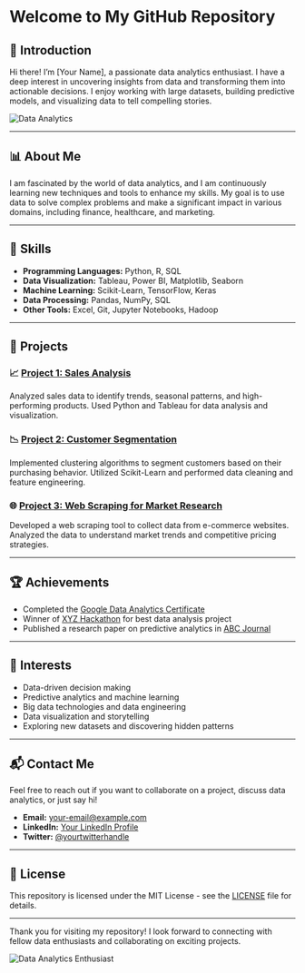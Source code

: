 # Welcome to My GitHub Repository

## 👋 Introduction
Hi there! I’m [Your Name], a passionate data analytics enthusiast. I have a deep interest in uncovering insights from data and transforming them into actionable decisions. I enjoy working with large datasets, building predictive models, and visualizing data to tell compelling stories.

![Data Analytics](https://example.com/your-image.jpg) <!-- Replace with an appropriate image URL -->

---

## 📊 About Me
I am fascinated by the world of data analytics, and I am continuously learning new techniques and tools to enhance my skills. My goal is to use data to solve complex problems and make a significant impact in various domains, including finance, healthcare, and marketing.

---

## 🔧 Skills
- **Programming Languages:** Python, R, SQL
- **Data Visualization:** Tableau, Power BI, Matplotlib, Seaborn
- **Machine Learning:** Scikit-Learn, TensorFlow, Keras
- **Data Processing:** Pandas, NumPy, SQL
- **Other Tools:** Excel, Git, Jupyter Notebooks, Hadoop

---

## 📂 Projects

### 📈 [Project 1: Sales Analysis](https://github.com/your-username/project1)
Analyzed sales data to identify trends, seasonal patterns, and high-performing products. Used Python and Tableau for data analysis and visualization.

### 📉 [Project 2: Customer Segmentation](https://github.com/your-username/project2)
Implemented clustering algorithms to segment customers based on their purchasing behavior. Utilized Scikit-Learn and performed data cleaning and feature engineering.

### 🌐 [Project 3: Web Scraping for Market Research](https://github.com/your-username/project3)
Developed a web scraping tool to collect data from e-commerce websites. Analyzed the data to understand market trends and competitive pricing strategies.

---

## 🏆 Achievements
- Completed the [Google Data Analytics Certificate](https://www.coursera.org/professional-certificates/google-data-analytics)
- Winner of [XYZ Hackathon](https://example.com/hackathon) for best data analysis project
- Published a research paper on predictive analytics in [ABC Journal](https://example.com/journal)

---

## 🌟 Interests
- Data-driven decision making
- Predictive analytics and machine learning
- Big data technologies and data engineering
- Data visualization and storytelling
- Exploring new datasets and discovering hidden patterns

---

## 📬 Contact Me
Feel free to reach out if you want to collaborate on a project, discuss data analytics, or just say hi!

- **Email:** [your-email@example.com](mailto:your-email@example.com)
- **LinkedIn:** [Your LinkedIn Profile](https://www.linkedin.com/in/your-profile/)
- **Twitter:** [@yourtwitterhandle](https://twitter.com/yourtwitterhandle)

---

## 📜 License
This repository is licensed under the MIT License - see the [LICENSE](LICENSE) file for details.

---

Thank you for visiting my repository! I look forward to connecting with fellow data enthusiasts and collaborating on exciting projects.

![Data Analytics Enthusiast](https://example.com/another-image.jpg) <!-- Replace with another image URL -->



